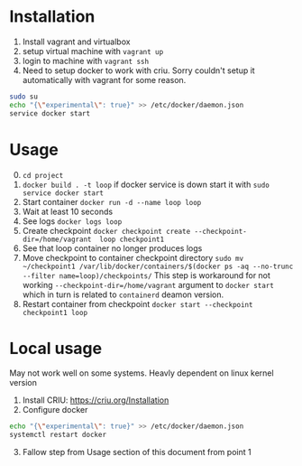 # Installation

1. Install vagrant and virtualbox
2. setup virtual machine with ``vagrant up``
3. login to machine with ``vagrant ssh``
4. Need to setup docker to work with criu. Sorry couldn't setup it automatically with vagrant for some reason.

```bash
sudo su
echo "{\"experimental\": true}" >> /etc/docker/daemon.json
service docker start
```

# Usage

0. ``cd project``
1. ``docker build . -t loop`` if docker service is down start it with ``sudo service docker start``
2. Start container ``docker run -d --name loop loop``
3. Wait at least 10 seconds
4. See logs ``docker logs loop``
5. Create checkpoint ``docker checkpoint create --checkpoint-dir=/home/vagrant  loop checkpoint1``
6. See that loop container no longer produces logs
7. Move checkpoint to container checkpoint directory ``sudo mv ~/checkpoint1 /var/lib/docker/containers/$(docker ps -aq --no-trunc --filter name=loop)/checkpoints/``
  This step is workaround for not working ``--checkpoint-dir=/home/vagrant`` argument to ``docker start`` which in turn is related to ``containerd`` deamon version.
8. Restart container from checkpoint ``docker start --checkpoint checkpoint1 loop``

# Local usage

May not work well on some systems. Heavly dependent on linux kernel version
1. Install CRIU: https://criu.org/Installation
2. Configure docker
  ```bash
  echo "{\"experimental\": true}" >> /etc/docker/daemon.json
  systemctl restart docker
  ```
3. Fallow step from Usage section of this document from point 1
